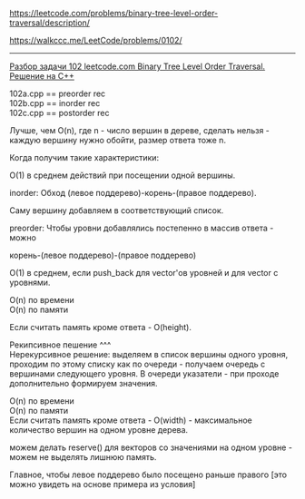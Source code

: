 https://leetcode.com/problems/binary-tree-level-order-traversal/description/

https://walkccc.me/LeetCode/problems/0102/

____

[Разбор задачи 102 leetcode.com Binary Tree Level Order Traversal. Решение на C++](https://www.youtube.com/watch?v=062En8ycnF0)

102a.cpp == preorder rec  
102b.cpp == inorder rec  
102c.cpp == postorder rec

Лучше, чем O(n), где n - число вершин в дереве, сделать нельзя - каждую вершину нужно обойти, размер ответа тоже n.

Когда получим такие характеристики:

O(1) в среднем действий при посещении одной вершины. 

inorder: 
Обход (левое поддерево)-корень-(правое поддерево).

Саму вершину добавляем в соответствующий список.

preorder: 
Чтобы уровни добавлялись постепенно в массив ответа - можно 

корень-(левое поддерево)-(правое поддерево)

O(1) в среднем, если push_back для vector'ов уровней и для vector с уровнями.

O(n) по времени  
O(n) по памяти  

Если считать память кроме ответа - O(height).

Рекипсивное пешение ^^^  
Нерекурсивное решение: выделяем в список вершины одного уровня, 
проходим по этому списку как по очереди - получаем очередь с вершинами следующего уровня. 
В очереди указатели - при проходе дополнительно формируем значения.

O(n) по времени  
O(n) по памяти  
Если считать память кроме ответа - O(width) - максимальное количество вершин на одном уровне дерева.

можем делать reserve() для векторов со значениями на одном уровне - можем не выделять лишнюю память.


Главное, чтобы левое поддерево было посещено раньше правого [это можно увидеть на основе примера из условия]
